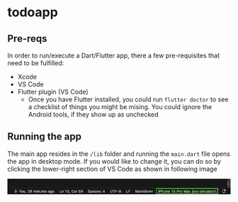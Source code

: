 # todoapp

## Pre-reqs

In order to run/execute a Dart/Flutter app, there a few pre-requisites that need to be fulfilled:

* Xcode
* VS Code
* Flutter plugin (VS Code)
    * Once you have Flutter installed, you could run `flutter doctor` to see a checklist of things you might be mising. You could ignore the Android tools, if they 
        show up as unchecked

## Running the app

The main app resides in the `/lib` folder and running the `main.dart` file opens the app in desktop mode.
If you would like to change it, you can do so by clicking the lower-right section of VS Code as shown in following image

![change-platform](docs/imgs/change-platform.png)
